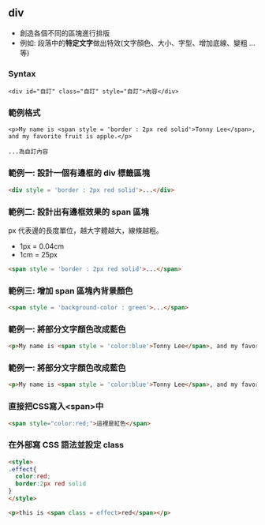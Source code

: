 ## div
- 創造各個不同的區塊進行排版
- 例如: 段落中的**特定文字**做出特效(文字顏色、大小、字型、增加底線、變粗 ... 等)

### Syntax
```
<div id="自訂" class="自訂" style="自訂">內容</div>
```

### 範例格式
```
<p>My name is <span style = 'border : 2px red solid'>Tonny Lee</span>, and my favorite fruit is apple.</p>

...為自訂內容
```

### 範例一: 設計一個有邊框的 div 標籤區塊
```html
<div style = 'border : 2px red solid'>...</div>
```

### 範例二: 設計出有邊框效果的 span 區塊
px 代表邊的長度單位，越大字體越大，線條越粗。
- 1px = 0.04cm
- 1cm = 25px
```html
<span style = 'border : 2px red solid'>...</span>
```

### 範例三: 增加 span 區塊內背景顏色
```html
<span style = 'background-color : green'>...</span>
```

### 範例一: 將部分文字顏色改成藍色
```html
<p>My name is <span style = 'color:blue'>Tonny Lee</span>, and my favorite fruit is apple.</p>
```

### 範例一: 將部分文字顏色改成藍色
```html
<p>My name is <span style = 'color:blue'>Tonny Lee</span>, and my favorite fruit is apple.</p>
```

### 直接把CSS寫入\<span>中
```html
<span style="color:red;">這裡是紅色</span>
```
### 在外部寫 CSS 語法並設定 class
```html
<style>
.effect{
  color:red;
  border:2px red solid
}
</style>

<p>this is <span class = effect>red</span></p>
```
